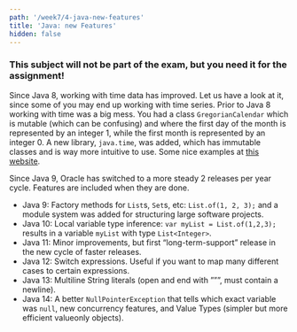 ```yaml
---
path: '/week7/4-java-new-features'
title: 'Java: new Features'
hidden: false
---
```


<hint>
 <h3> This subject will <b>not</b> be part of the exam, but you need it for the assignment! </h3>
</hint>

Since Java 8, working with time data has improved. Let us have a look at it, since some of you may end up working with time series. Prior to Java 8 working with time was a big mess. You had a class `GregorianCalendar` which is mutable (which can be confusing) and where the first day of the month is represented by an integer 1, while the first month is represented by an integer 0.
A new library, `java.time`, was added, which has immutable classes and is way more intuitive to use. Some nice examples at [this website](http://javarevisited.blogspot.nl/2015/03/20-examples-of-date-and-time-api-from-Java8.html).

Since Java 9, Oracle has switched to a more steady 2 releases per year cycle. Features are included when they are done.
- Java 9: Factory methods for `List`s, `Set`s, etc: `List.of(1, 2, 3);` and a module system was added for structuring large software projects.
- Java 10: Local variable type inference: `var myList = List.of(1,2,3);` results in a variable `myList` with type `List<Integer>`.
- Java 11: Minor improvements, but first “long-term-support” release in the new cycle of faster releases.
- Java 12: Switch expressions. Useful if you want to map many different cases to certain expressions.
- Java 13: Multiline String literals (open and end with ”””, must contain a newline).
- Java 14: A better `NullPointerException` that tells which exact variable was `null`, new concurrency features, and Value Types (simpler but more efficient valueonly objects).
